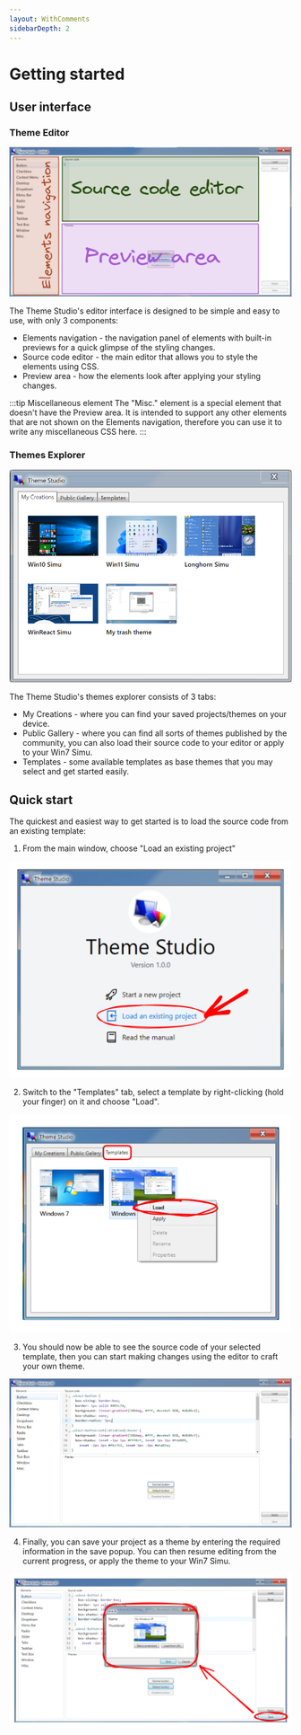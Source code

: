 ```yaml
---
layout: WithComments
sidebarDepth: 2
---
```


# Getting started

<a-social />

## User interface

### Theme Editor

![Theme Studio's editor interface](./img/themestudio-editor.png)

The Theme Studio's editor interface is designed to be simple and easy to use, with only 3 components:

* Elements navigation - the navigation panel of elements with built-in previews for a quick glimpse of the styling changes.
* Source code editor - the main editor that allows you to style the elements using CSS.
* Preview area - how the elements look after applying your styling changes.

:::tip Miscellaneous element
The "Misc." element is a special element that doesn't have the Preview area. It is intended to support any other elements that are not shown on the Elements navigation, therefore you can use it to write any miscellaneous CSS here.
:::

### Themes Explorer

![Theme Studio's explorer interface](./img/themestudio-explorer.png)

The Theme Studio's themes explorer consists of 3 tabs:

* My Creations - where you can find your saved projects/themes on your device.
* Public Gallery - where you can find all sorts of themes published by the community, you can also load their source code to your editor or apply to your Win7 Simu.
* Templates - some available templates as base themes that you may select and get started easily.

## Quick start

The quickest and easiest way to get started is to load the source code from an existing template:

1. From the main window, choose "Load an existing project"

![Getting started](./img/getstarted.png)

2. Switch to the "Templates" tab, select a template by right-clicking (hold your finger) on it and choose "Load".

![Getting started - Select template](./img/getstarted1.png)

3. You should now be able to see the source code of your selected template, then you can start making changes using the editor to craft your own theme.

![Getting started - Edit template's source code](./img/getstarted2.png)

4. Finally, you can save your project as a theme by entering the required information in the save popup. You can then resume editing from the current progress, or apply the theme to your Win7 Simu.

![Getting started - Save theme](./img/getstarted3.png)

<setupad-ads />
